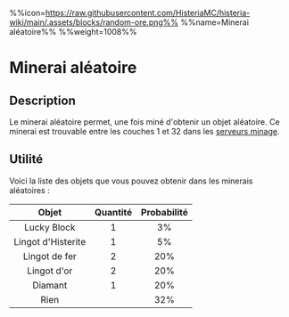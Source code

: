 %%icon=https://raw.githubusercontent.com/HisteriaMC/histeria-wiki/main/.assets/blocks/random-ore.png%%
%%name=Minerai aléatoire%%
%%weight=1008%%

# Minerai aléatoire

## Description 
Le minerai aléatoire permet, une fois miné d'obtenir un objet aléatoire. Ce minerai est trouvable entre les couches 1 et 32 dans les [serveurs minage](https://histeria.fr/wiki/mondes/minage-servers).

## Utilité
Voici la liste des objets que vous pouvez obtenir dans les minerais aléatoires :

|Objet|Quantité|Probabilité|
|:---:|:---:|:---:|
|Lucky Block|1|3%|
|Lingot d'Histerite|1|5%|
|Lingot de fer |2|20%|
|Lingot d'or |2|20%|
|Diamant|1|20%|
|Rien| |32%|
